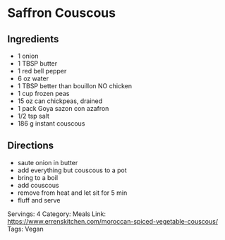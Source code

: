 # Saffron Couscous
## Ingredients
- 1 onion
- 1 TBSP butter
- 1 red bell pepper
- 6 oz water
- 1 TBSP better than bouillon NO chicken
- 1 cup frozen peas
- 15 oz can chickpeas, drained
- 1 pack Goya sazon con azafron
- 1/2 tsp salt
- 186 g instant couscous
## Directions
- saute onion in butter
- add everything but couscous to a pot
- bring to a boil
- add couscous
- remove from heat and let sit for 5 min
- fluff and serve

Servings: 4
Category: Meals
Link: https://www.errenskitchen.com/moroccan-spiced-vegetable-couscous/
Tags: Vegan
